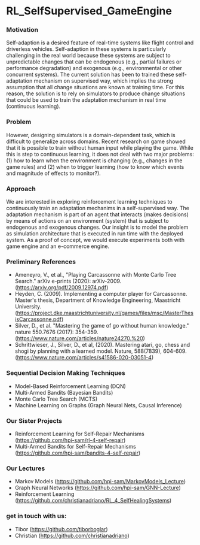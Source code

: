 # RL_SelfSupervised_GameEngine
### Motivation
Self-adaption is a desired feature of real-time systems like flight control and driverless vehicles. Self-adaption in these systems is particularly challenging in the real world because these systems are subject to unpredictable changes that can be endogenous (e.g., partial failures or performance degradation) and exogenous (e.g., environmental or other concurrent systems). The current solution has been to trained these self-adaptation mechanism on supervised way, which implies the strong assumption that all change situations are known at training time. For this reason, the solution is to rely on simulators to produce change situations that could be used to train the adaptation mechanism in real time (continuous learning).

### Problem 
However, designing simulators is a domain-dependent task, which is difficult to generalize across domains. Recent research on game showed that it is possible to train without human input while playing the game. While this is step to continuous learning, it does not deal with two major problems: (1) how to learn when the environment is changing (e.g., changes in the game rules) and (2) when to trigger learning (how to know which events and magnitude of effects to monitor?).

### Approach 
We are interested in exploring reinforcement learning techniques to continuously train an adaptation mechanims in a self-supervised way. The adaptation mechanism is part of an agent that interacts (makes decisions) by means of actions on an environment (system) that is subject to endogenous and exogenous changes. Our insight is to model the problem as simulation architecture that is executed in run time with the deployed system. As a proof of concept, we would execute experiments both with game engine and an e-commerce engine. 

### Preliminary References
- Ameneyro, V., et al., "Playing Carcassonne with Monte Carlo Tree Search." arXiv e-prints (2020): arXiv-2009. (https://arxiv.org/pdf/2009.12974.pdf)
- Heyden, C. (2009). Implementing a computer player for Carcassonne. Master's thesis, Department of Knowledge Engineering, Maastricht University. (https://project.dke.maastrichtuniversity.nl/games/files/msc/MasterThesisCarcassonne.pdf)
- Silver, D., et al. "Mastering the game of go without human knowledge." nature 550.7676 (2017): 354-359. (https://www.nature.com/articles/nature24270.%20)
- Schrittwieser, J., Silver, D., et al, (2020). Mastering atari, go, chess and shogi by planning with a learned model. Nature, 588(7839), 604-609. (https://www.nature.com/articles/s41586-020-03051-4)

### Sequential Decision Making Techniques
- Model-Based Reinforcement Learning (DQN)
- Multi-Armed Bandits (Bayesian Bandits)
- Monte Carlo Tree Search (MCTS)
- Machine Learning on Graphs (Graph Neural Nets, Causal Inference)

### Our Sister Projects
- Reinforcement Learning for Self-Repair Mechanisms (https://github.com/hpi-sam/rl-4-self-repair)
- Multi-Armed Bandits for Self-Repair Mechanisms (https://github.com/hpi-sam/bandits-4-self-repair)

### Our Lectures
- Markov Models (https://github.com/hpi-sam/MarkovModels_Lecture)
- Graph Neural Networks (https://github.com/hpi-sam/GNN-Lecture)
- Reinforcement Learning (https://github.com/christianadriano/RL_4_SelfHealingSystems)

### get in touch with us:
- Tibor (https://github.com/tiborboglar)
- Christian (https://github.com/christianadriano)
